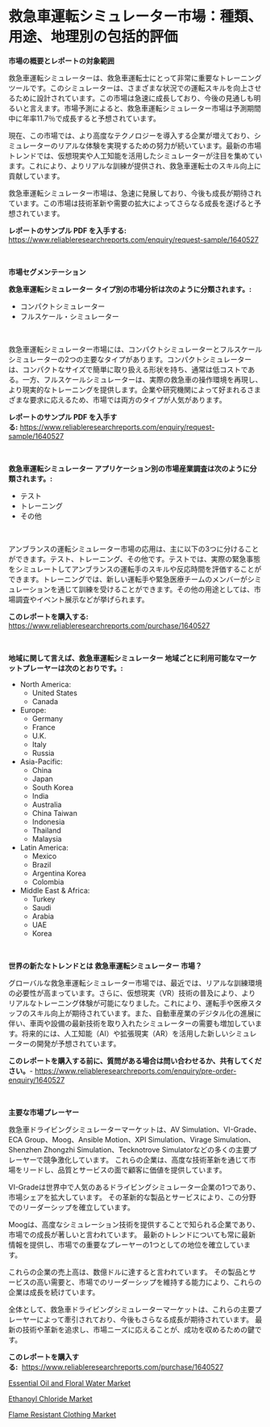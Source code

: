 <p><h1>救急車運転シミュレーター市場：種類、用途、地理別の包括的評価</h1></p><p><strong>市場の概要とレポートの対象範囲</strong></p>
<p><p>救急車運転シミュレーターは、救急車運転士にとって非常に重要なトレーニングツールです。このシミュレーターは、さまざまな状況での運転スキルを向上させるために設計されています。この市場は急速に成長しており、今後の見通しも明るいと言えます。市場予測によると、救急車運転シミュレーター市場は予測期間中に年率11.7％で成長すると予想されています。</p><p>現在、この市場では、より高度なテクノロジーを導入する企業が増えており、シミュレーターのリアルな体験を実現するための努力が続いています。最新の市場トレンドでは、仮想現実や人工知能を活用したシミュレーターが注目を集めています。これにより、よりリアルな訓練が提供され、救急車運転士のスキル向上に貢献しています。</p><p>救急車運転シミュレーター市場は、急速に発展しており、今後も成長が期待されています。この市場は技術革新や需要の拡大によってさらなる成長を遂げると予想されています。</p></p>
<p><strong>レポートのサンプル PDF を入手する:</strong> <a href="https://www.reliableresearchreports.com/enquiry/request-sample/1640527">https://www.reliableresearchreports.com/enquiry/request-sample/1640527</a></p>
<p>&nbsp;</p>
<p><strong>市場セグメンテーション</strong></p>
<p><strong>救急車運転シミュレーター タイプ別の市場分析は次のように分類されます。:</strong></p>
<p><ul><li>コンパクトシミュレーター</li><li>フルスケール・シミュレーター</li></ul></p>
<p>&nbsp;</p>
<p><p>救急車運転シミュレーター市場には、コンパクトシミュレーターとフルスケールシミュレーターの2つの主要なタイプがあります。コンパクトシミュレーターは、コンパクトなサイズで簡単に取り扱える形状を持ち、通常は低コストである。一方、フルスケールシミュレーターは、実際の救急車の操作環境を再現し、より現実的なトレーニングを提供します。企業や研究機関によって好まれるさまざまな要求に応えるため、市場では両方のタイプが人気があります。</p></p>
<p><strong>レポートのサンプル PDF を入手する:</strong>&nbsp;<a href="https://www.reliableresearchreports.com/enquiry/request-sample/1640527">https://www.reliableresearchreports.com/enquiry/request-sample/1640527</a></p>
<p>&nbsp;</p>
<p><strong> 救急車運転シミュレーター アプリケーション別の市場産業調査は次のように分類されます。:</strong></p>
<p><ul><li>テスト</li><li>トレーニング</li><li>その他</li></ul></p>
<p>&nbsp;</p>
<p><p>アンブランスの運転シミュレーター市場の応用は、主に以下の3つに分けることができます。テスト、トレーニング、その他です。テストでは、実際の緊急事態をシミュレートしてアンブランスの運転手のスキルや反応時間を評価することができます。トレーニングでは、新しい運転手や緊急医療チームのメンバーがシミュレーションを通じて訓練を受けることができます。その他の用途としては、市場調査やイベント展示などが挙げられます。</p></p>
<p><strong>このレポートを購入する:</strong>&nbsp; <a href="https://www.reliableresearchreports.com/purchase/1640527">https://www.reliableresearchreports.com/purchase/1640527</a></p>
<p>&nbsp;</p>
<p><strong>地域に関して言えば、救急車運転シミュレーター 地域ごとに利用可能なマーケットプレーヤーは次のとおりです。:</strong></p>
<p><ul>
    <li>
        North America:
        <ul>
            <li>United States</li>
            <li>Canada</li>
        </ul>
    </li>
    <li>
        Europe:
        <ul>
            <li>Germany</li>
            <li>France</li>
            <li>U.K.</li>
            <li>Italy</li>
            <li>Russia</li>
        </ul>
    </li>
    <li>
        Asia-Pacific:
        <ul>
            <li>China</li>
            <li>Japan</li>
            <li>South Korea</li>
            <li>India</li>
            <li>Australia</li>
            <li>China Taiwan</li>
            <li>Indonesia</li>
            <li>Thailand</li>
            <li>Malaysia</li>
        </ul>
    </li>
    <li>
        Latin America:
        <ul>
            <li>Mexico</li>
            <li>Brazil</li>
            <li>Argentina Korea</li>
            <li>Colombia</li>
        </ul>
    </li>
    <li>
        Middle East & Africa:
        <ul>
            <li>Turkey</li>
            <li>Saudi</li>
            <li>Arabia</li>
            <li>UAE</li>
            <li>Korea</li>
        </ul>
    </li>
    </ul></p>
<p>&nbsp;</p>
<p><strong>世界の新たなトレンドとは 救急車運転シミュレーター 市場？</strong></p>
<p><p>グローバルな救急車運転シミュレーター市場では、最近では、リアルな訓練環境の必要性が高まっています。さらに、仮想現実（VR）技術の普及により、よりリアルなトレーニング体験が可能になりました。これにより、運転手や医療スタッフのスキル向上が期待されています。また、自動車産業のデジタル化の進展に伴い、車両や設備の最新技術を取り入れたシミュレーターの需要も増加しています。将来的には、人工知能（AI）や拡張現実（AR）を活用した新しいシミュレーターの開発が予想されています。</p></p>
<p><strong>このレポートを購入する前に、質問がある場合は問い合わせるか、共有してください。</strong>- <a href="https://www.reliableresearchreports.com/enquiry/pre-order-enquiry/1640527">https://www.reliableresearchreports.com/enquiry/pre-order-enquiry/1640527</a></p>
<p>&nbsp;</p>
<p><strong>主要な市場プレーヤー</strong></p>
<p><p>救急車ドライビングシミュレーターマーケットは、AV Simulation、VI-Grade、ECA Group、Moog、Ansible Motion、XPI Simulation、Virage Simulation、Shenzhen Zhongzhi Simulation、Tecknotrove Simulatorなどの多くの主要プレーヤーで競争激化しています。 これらの企業は、高度な技術革新を通じて市場をリードし、品質とサービスの面で顧客に価値を提供しています。</p><p>VI-Gradeは世界中で人気のあるドライビングシミュレーター企業の1つであり、市場シェアを拡大しています。 その革新的な製品とサービスにより、この分野でのリーダーシップを確立しています。</p><p>Moogは、高度なシミュレーション技術を提供することで知られる企業であり、市場での成長が著しいと言われています。 最新のトレンドについても常に最新情報を提供し、市場での重要なプレーヤーの1つとしての地位を確立しています。</p><p>これらの企業の売上高は、数億ドルに達すると言われています。 その製品とサービスの高い需要と、市場でのリーダーシップを維持する能力により、これらの企業は成長を続けています。</p><p>全体として、救急車ドライビングシミュレーターマーケットは、これらの主要プレーヤーによって牽引されており、今後もさらなる成長が期待されています。 最新の技術や革新を追求し、市場ニーズに応えることが、成功を収めるための鍵です。</p></p>
<p><strong>このレポートを購入する:</strong>&nbsp;&nbsp;<a href="https://www.reliableresearchreports.com/purchase/1640527">https://www.reliableresearchreports.com/purchase/1640527</a></p>
<p><p><a href="https://github.com/changoleonlaverguenzanoexiste/Market-Research-Report-List-2/blob/main/essential-oil-and-floral-water-market.md">Essential Oil and Floral Water Market</a></p><p><a href="https://five-trouble-98a.notion.site/Ethanoyl-Chloride-Market-Centers-on-Aspects-such-as-Market-Growth-Market-Share-Market-Opportunity--de7c8c6bcd3649df8fb5b324f3d2e331">Ethanoyl Chloride Market</a></p><p><a href="https://github.com/dimitrishawkinswaynenp91rgz/Market-Research-Report-List-1/blob/main/flame-resistant-clothing-market.md">Flame Resistant Clothing Market</a></p></p>